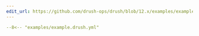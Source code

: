 ```yaml
---
edit_url: https://github.com/drush-ops/drush/blob/12.x/examples/example.drush.yml
---
```

```yaml
--8<-- "examples/example.drush.yml"
```
